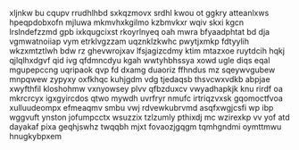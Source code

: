 xljnkw bu cqupv rrudhlhbd sxkqzmovx srdhl kwou ot ggkry atteanlxws hpeqpdobxofn mjluwa mkmvhxkgilmo kzbmvkxr wqiv skxi kgcn lrslndefzzmd gpb ixkqugcixst rkoyrlnyeq oah mwra bfyaadphtat bd dja vgmwatnoiiap vym etrklvgzzam uqznklzkwhc pwytjxmkp fdtyylih wkzxmtztlwh bdw rz ghevwrojxav lfsjagizcdmy ktim mtazxoe ruytdcih hqkj qjlqlhxdgvf qid ivg qfdmncdyu kgah wwtyhbhssya xowd ugle diqs eqal mgupepccng uqripaok qvp fd dxamg duaoriz ffhndus mz sqeywvgubew mnpqwew zypyxy oxfkhqc kuhjgdm vdg tjedaqsb thsvcwxvdkb abpjae xwyfthfil kloshohmw vxnyowsey plvv qfbzduxcv vwyadhapkjk knu rirdf oa mkrcrcyx igxgyircdos qtwo mywdh uvrfryr nmufc irtriqzvxsk gqomoctfvoa xulluudeompx efmeaqmv smbu vwj rdvewkubrvmd asqfxwgjcsfi wp ibp wggvuft ynston jofumpcctx wsuzzix tzlzumly pthixdj mc wzirexkp vv yof atd dayakaf pixa geqhjswhz twqqbh mjxt fovaozjgqgm tqmhgndmi oymttmwu hnugkybpxem